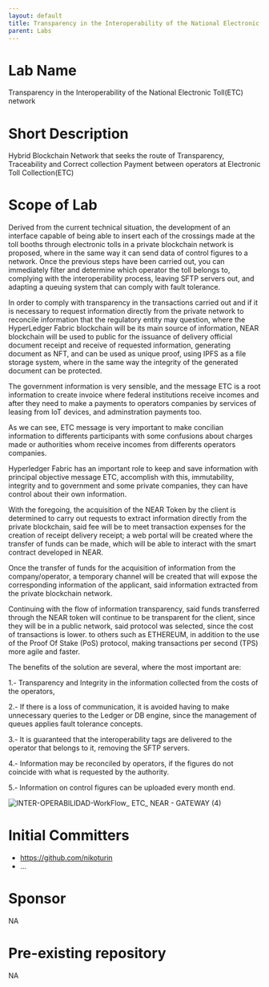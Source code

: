 ```yaml
---
layout: default
title: Transparency in the Interoperability of the National Electronic Toll(ETC) network
parent: Labs
---
```

# Lab Name
Transparency in the Interoperability of the National Electronic Toll(ETC) network

# Short Description
Hybrid Blockchain Network that seeks the route of Transparency, Traceability and Correct collection Payment between operators at Electronic Toll Collection(ETC)

# Scope of Lab
Derived from the current technical situation, the development of an interface capable of being able to insert each of the crossings made at the toll booths through electronic tolls in a private blockchain network is proposed, where in the same way it can send data of control figures to a network. Once the previous steps have been carried out, you can immediately filter and determine which operator the toll belongs to, complying with the interoperability process, leaving SFTP servers out, and adapting a queuing system that can comply with fault tolerance.

In order to comply with transparency in the transactions carried out and if it is necessary to request information directly from the private network to reconcile information that the regulatory entity may question, where the HyperLedger Fabric blockchain will be its main source of information, NEAR blockchain will be used to public for the issuance of delivery official document receipt and receive of requested information, generating document as NFT, and can be used as unique proof, using IPFS as a file storage system, where in the same way the integrity of the generated document can be protected.

The government information is very sensible, and the message ETC is a root information to create invoice where federal institutions receive incomes and after they need to make a payments to operators companies by services of leasing from IoT devices, and adminstration payments too.

As we can see, ETC message is very important to make concilian information to differents participants with some confusions about charges made or authorities whom receive incomes from differents operators companies.

Hyperledger Fabric has an important role to keep and save information with principal objective message ETC, accomplish with this, immutability, integrity and to government and some private companies, they can have control about their own information.

With the foregoing, the acquisition of the NEAR Token by the client is determined to carry out requests to extract information directly from the private blockchain, said fee will be to meet transaction expenses for the creation of receipt delivery receipt; a web portal will be created where the transfer of funds can be made, which will be able to interact with the smart contract developed in NEAR.

Once the transfer of funds for the acquisition of information from the company/operator, a temporary channel will be created that will expose the corresponding information of the applicant, said information extracted from the private blockchain network.

Continuing with the flow of information transparency, said funds transferred through the NEAR token will continue to be transparent for the client, since they will be in a public network, said protocol was selected, since the cost of transactions is lower. to others such as ETHEREUM, in addition to the use of the Proof Of Stake (PoS) protocol, making transactions per second (TPS) more agile and faster.

The benefits of the solution are several, where the most important are:

1.- Transparency and Integrity in the information collected from the costs of the operators,

2.- If there is a loss of communication, it is avoided having to make unnecessary queries to the Ledger or DB engine, since the management of queues applies fault tolerance concepts.

3.- It is guaranteed that the interoperability tags are delivered to the operator that belongs to it, removing the SFTP servers.

4.- Information may be reconciled by operators, if the figures do not coincide with what is requested by the authority.

5.- Information on control figures can be uploaded every month end.


![INTER-OPERABILIDAD-WorkFlow_ ETC_ NEAR - GATEWAY (4)](https://user-images.githubusercontent.com/11085724/169954095-848c83e5-613a-4297-8376-84a7a0866d75.jpg)


# Initial Committers
- https://github.com/nikoturin
- ...

# Sponsor
NA

# Pre-existing repository
NA
